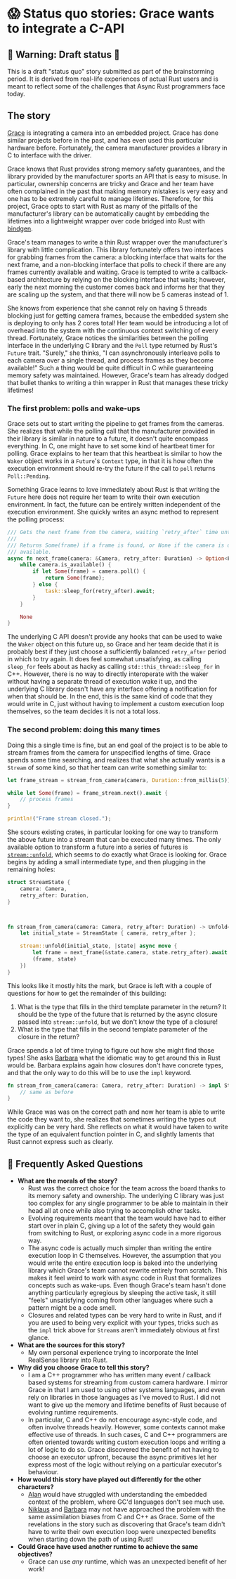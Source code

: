 # 😱 Status quo stories: Grace wants to integrate a C-API

[Alan]: ../characters/alan.md
[Grace]: ../characters/grace.md
[Niklaus]: ../characters/niklaus.md
[Barbara]: ../characters/barbara.md

[bindgen]: //docs.rs/bindgen/
[`stream::unfold`]: //docs.rs/futures/0.1.17/futures/stream/fn.unfold.html

## 🚧 Warning: Draft status 🚧

This is a draft "status quo" story submitted as part of the brainstorming period. It is derived from real-life
experiences of actual Rust users and is meant to reflect some of the challenges that Async Rust programmers face today.

## The story

[Grace] is integrating a camera into an embedded project. Grace has done similar projects before in the past, and has
even used this particular hardware before. Fortunately, the camera manufacturer provides a library in C to interface
with the driver.

Grace knows that Rust provides strong memory safety guarantees, and the library provided by the manufacturer sports an
API that is easy to misuse. In particular, ownership concerns are tricky and Grace and her team have often complained in
the past that making memory mistakes is very easy and one has to be extremely careful to manage lifetimes. Therefore,
for this project, Grace opts to start with Rust as many of the pitfalls of the manufacturer's library can be
automatically caught by embedding the lifetimes into a lightweight wrapper over code bridged into Rust with [bindgen].

Grace's team manages to write a thin Rust wrapper over the manufacturer's library with little complication. This library
fortunately offers two interfaces for grabbing frames from the camera: a blocking interface that waits for the next
frame, and a non-blocking interface that polls to check if there are any frames currently available and waiting. Grace
is tempted to write a callback-based architecture by relying on the blocking interface that waits; however, early the
next morning the customer comes back and informs her that they are scaling up the system, and that there will now be 5
cameras instead of 1.

She knows from experience that she cannot rely on having 5 threads blocking just for getting camera frames, because the
embedded system she is deploying to only has 2 cores total! Her team would be introducing a lot of overhead into the
system with the continuous context switching of every thread.  Fortunately, Grace notices the similarities between the
polling interface in the underlying C library and the `Poll` type returned by Rust's `Future` trait. "Surely," she
thinks, "I can asynchronously interleave polls to each camera over a single thread, and process frames as they become
available!" Such a thing would be quite difficult in C while guaranteeing memory safety was maintained. However, Grace's
team has already dodged that bullet thanks to writing a thin wrapper in Rust that manages these tricky lifetimes!

### The first problem: polls and wake-ups

Grace sets out to start writing the pipeline to get frames from the cameras. She realizes that while the polling call
that the manufacturer provided in their library is similar in nature to a future, it doesn't quite encompass everything.
In C, one might have to set some kind of heartbeat timer for polling. Grace explains to her team that this heartbeat is
similar to how the `Waker` object works in a `Future`'s `Context` type, in that it is how often the execution
environment should re-try the future if the call to `poll` returns `Poll::Pending`.

Something Grace learns to love immediately about Rust is that writing the `Future` here does not require her team to
write their own execution environment. In fact, the future can be entirely written independent of the execution
environment. She quickly writes an async method to represent the polling process:

```rust
/// Gets the next frame from the camera, waiting `retry_after` time until polling again if it fails.
///
/// Returns Some(frame) if a frame is found, or None if the camera is disconnected or goes down before a frame is
/// available.
async fn next_frame(camera: &Camera, retry_after: Duration) -> Option<Frame> {
    while camera.is_available() {
        if let Some(frame) = camera.poll() {
            return Some(frame);
        } else {
            task::sleep_for(retry_after).await;
        }
    }

    None
}
```

The underlying C API doesn't provide any hooks that can be used to wake the `Waker` object on this future up, so Grace
and her team decide that it is probably best if they just choose a sufficiently balanced `retry_after` period in which
to try again. It does feel somewhat unsatisfying, as calling `sleep_for` feels about as hacky as calling
`std::this_thread::sleep_for` in C++. However, there is no way to directly interoperate with the waker without having a
separate thread of execution wake it up, and the underlying C library doesn't have any interface offering a notification
for when that should be. In the end, this is the same kind of code that they would write in C, just without having to
implement a custom execution loop themselves, so the team decides it is not a total loss.

### The second problem: doing this many times

Doing this a single time is fine, but an end goal of the project is to be able to stream frames from the camera for
unspecified lengths of time. Grace spends some time searching, and realizes that what she actually wants is a `Stream`
of some kind, so that her team can write something similar to:

```rust
let frame_stream = stream_from_camera(camera, Duration::from_millis(5));

while let Some(frame) = frame_stream.next().await {
    // process frames
}

println!("Frame stream closed.");
```

She scours existing crates, in particular looking for one way to transform the above future into a stream that can be
executed many times. The only available option to transform a future into a series of futures is [`stream::unfold`],
which seems to do exactly what Grace is looking for. Grace begins by adding a small intermediate type, and then plugging
in the remaining holes:

```rust
struct StreamState {
    camera: Camera,
    retry_after: Duration,
}



fn stream_from_camera(camera: Camera, retry_after: Duration) -> Unfold<Frame, ??, ??> {
    let initial_state = StreamState { camera, retry_after };

    stream::unfold(initial_state, |state| async move {
        let frame = next_frame(&state.camera, state.retry_after).await
        (frame, state)
    })
}
```

This looks like it mostly hits the mark, but Grace is left with a couple of questions for how to get the remainder of
this building:

1. What is the type that fills in the third template parameter in the return? It should be the type of the future that
   is returned by the async closure passed into `stream::unfold`, but we don't know the type of a closure!
2. What is the type that fills in the second template parameter of the closure in the return?

Grace spends a lot of time trying to figure out how she might find those types! She asks [Barbara] what the idiomatic
way to get around this in Rust would be. Barbara explains again how closures don't have concrete types, and that the
only way to do this will be to use the `impl` keyword.

```rust
fn stream_from_camera(camera: Camera, retry_after: Duration) -> impl Stream<Item = Frame> {
    // same as before
}
```

While Grace was was on the correct path and now her team is able to write the code they want to, she realizes that
sometimes writing the types out explicitly can be very hard. She reflects on what it would have taken to write the type
of an equivalent function pointer in C, and slightly laments that Rust cannot express such as clearly.

## 🤔 Frequently Asked Questions

* **What are the morals of the story?**
    * Rust was the correct choice for the team across the board thanks to its memory safety and ownership. The
      underlying C library was just too complex for any single programmer to be able to maintain in their head all at
      once while also trying to accomplish other tasks.
    * Evolving requirements meant that the team would have had to either start over in plain C, giving up a lot of the
      safety they would gain from switching to Rust, or exploring async code in a more rigorous way.
    * The async code is actually much simpler than writing the entire execution loop in C themselves. However, the
      assumption that you would write the entire execution loop is baked into the underlying library which Grace's team
      cannot rewrite entirely from scratch. This makes it feel weird to work with async code in Rust that formalizes
      concepts such as wake-ups. Even though Grace's team hasn't done anything particularly egregious by sleeping the
      active task, it still "feels" unsatisfying coming from other languages where such a pattern might be a code smell.
    * Closures and related types can be very hard to write in Rust, and if you are used to being very explicit with your
      types, tricks such as the `impl` trick above for `Stream`s aren't immediately obvious at first glance.
* **What are the sources for this story?**
    * My own personal experience trying to incorporate the Intel RealSense library into Rust.
* **Why did you choose Grace to tell this story?**
    * I am a C++ programmer who has written many event / callback based systems for streaming from custom camera
      hardware. I mirror Grace in that I am used to using other systems languages, and even rely on libraries in those
      languages as I've moved to Rust. I did not want to give up the memory and lifetime benefits of Rust because of
      evolving runtime requirements.
    * In particular, C and C++ do not encourage async-style code, and often involve threads heavily. However, some
      contexts cannot make effective use of threads. In such cases, C and C++ programmers are often oriented towards
      writing custom execution loops and writing a lot of logic to do so. Grace discovered the benefit of not having to
      choose an executor upfront, because the async primitives let her express most of the logic without relying on a
      particular executor's behaviour.
* **How would this story have played out differently for the other characters?**
    * [Alan] would have struggled with understanding the embedded context of the problem, where GC'd languages don't see
      much use.
    * [Niklaus] and [Barbara] may not have approached the problem with the same assimilation biases from C and C++ as
      Grace. Some of the revelations in the story such as discovering that Grace's team didn't have to write their own
      execution loop were unexpected benefits when starting down the path of using Rust!
* **Could Grace have used another runtime to achieve the same objectives?**
    * Grace can use _any_ runtime, which was an unexpected benefit of her work!

